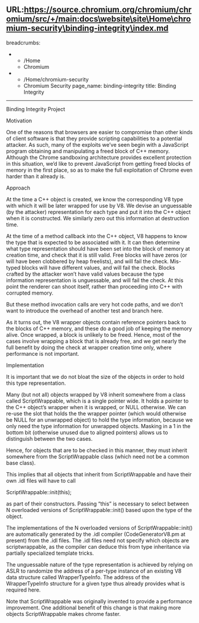 URL:https://source.chromium.org/chromium/chromium/src/+/main:docs\website\site\Home\chromium-security\binding-integrity\index.md
---
breadcrumbs:
- - /Home
  - Chromium
- - /Home/chromium-security
  - Chromium Security
page_name: binding-integrity
title: Binding Integrity
---

Binding Integrity Project

Motivation

One of the reasons that browsers are easier to compromise than other kinds of
client software is that they provide scripting capabilities to a potential
attacker. As such, many of the exploits we’ve seen begin with a JavaScript
program obtaining and manipulating a freed block of C++ memory. Although the
Chrome sandboxing architecture provides excellent protection in this situation,
we’d like to prevent JavaScript from getting freed blocks of memory in the first
place, so as to make the full exploitation of Chrome even harder than it already
is.

Approach

At the time a C++ object is created, we know the corresponding V8 type with
which it will be later wrapped for use by V8. We devise an unguessable (by the
attacker) representation for each type and put it into the C++ object when it is
constructed. We similarly zero out this information at destruction time.

At the time of a method callback into the C++ object, V8 happens to know the
type that is expected to be associated with it. It can then determine what type
representation should have been set into the block of memory at creation time,
and check that it is still valid. Free blocks will have zeros (or will have been
clobbered by heap freelists), and will fail the check. Mis-typed blocks will
have different values, and will fail the check. Blocks crafted by the attacker
won’t have valid values because the type information representation is
unguessable, and will fail the check. At this point the renderer can shoot
itself, rather than proceeding into C++ with corrupted memory.

But these method invocation calls are very hot code paths, and we don’t want to
introduce the overhead of another test and branch here.

As it turns out, the V8 wrapper objects contain reference pointers back to the
blocks of C++ memory, and these do a good job of keeping the memory alive. Once
wrapped, a block is unlikely to be freed. Hence, most of the cases involve
wrapping a block that is already free, and we get nearly the full benefit by
doing the check at wrapper creation time only, where performance is not
important.

Implementation

It is important that we do not bloat the size of the objects in order to hold
this type representation.

Many (but not all) objects wrapped by V8 inherit somewhere from a class called
ScriptWrappable, which is a single pointer wide. It holds a pointer to the C++
object’s wrapper when it is wrapped, or NULL otherwise. We can re-use the slot
that holds the the wrapper pointer (which would otherwise be NULL for an
unwrapped object) to hold the type information, because we only need the type
information for unwrapped objects. Masking in a 1 in the bottom bit (otherwise
unused due to aligned pointers) allows us to distinguish between the two cases.

Hence, for objects that are to be checked in this manner, they must inherit
somewhere from the ScriptWrappable class (which need not be a common base
class).

This implies that all objects that inherit from ScriptWrappable and have their
own .idl files will have to call

ScriptWrappable::init(this);

as part of their constructors. Passing “this” is necessary to select between N
overloaded versions of ScriptWrappable::init() based upon the type of the
object.

The implementations of the N overloaded versions of ScriptWrappable::init() are
automatically generated by the .idl compiler (CodeGeneratorV8.pm at present)
from the .idl files. The .idl files need not specify which objects are
scriptwrappable, as the compiler can deduce this from type inheritance via
partially specialized template tricks.

The unguessable nature of the type representation is achieved by relying on ASLR
to randomize the address of a per-type instance of an existing V8 data structure
called WrapperTypeInfo. The address of the WrapperTypeInfo structure for a given
type thus already provides what is required here.

Note that ScriptWrappable was originally invented to provide a performance
improvement. One additional benefit of this change is that making more objects
ScriptWrappable makes chrome faster.

